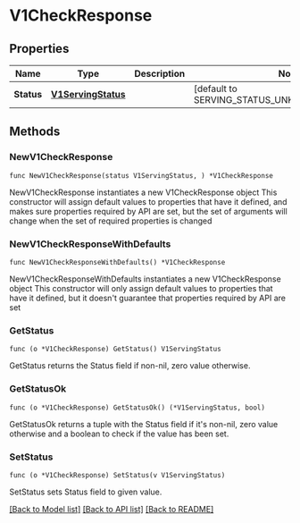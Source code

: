 # V1CheckResponse

## Properties

Name | Type | Description | Notes
------------ | ------------- | ------------- | -------------
**Status** | [**V1ServingStatus**](V1ServingStatus.md) |  | [default to SERVING_STATUS_UNKNOWN_UNSPECIFIED]

## Methods

### NewV1CheckResponse

`func NewV1CheckResponse(status V1ServingStatus, ) *V1CheckResponse`

NewV1CheckResponse instantiates a new V1CheckResponse object
This constructor will assign default values to properties that have it defined,
and makes sure properties required by API are set, but the set of arguments
will change when the set of required properties is changed

### NewV1CheckResponseWithDefaults

`func NewV1CheckResponseWithDefaults() *V1CheckResponse`

NewV1CheckResponseWithDefaults instantiates a new V1CheckResponse object
This constructor will only assign default values to properties that have it defined,
but it doesn't guarantee that properties required by API are set

### GetStatus

`func (o *V1CheckResponse) GetStatus() V1ServingStatus`

GetStatus returns the Status field if non-nil, zero value otherwise.

### GetStatusOk

`func (o *V1CheckResponse) GetStatusOk() (*V1ServingStatus, bool)`

GetStatusOk returns a tuple with the Status field if it's non-nil, zero value otherwise
and a boolean to check if the value has been set.

### SetStatus

`func (o *V1CheckResponse) SetStatus(v V1ServingStatus)`

SetStatus sets Status field to given value.



[[Back to Model list]](../README.md#documentation-for-models) [[Back to API list]](../README.md#documentation-for-api-endpoints) [[Back to README]](../README.md)


